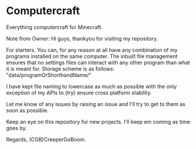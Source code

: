 # Computercraft
Everything computercraft for Minecraft.

Note from Owner:
Hi guys, thankyou for visiting my repository.

For starters. You can, for any reason at all have any combination of my programs installed on the same computer. The inbuilt file management ensures that no settings files can interact with any other program than what it is meant for.
Storage scheme is as follows: "data/programOrShorthandName/"

I have kept file naming to lowercase as much as possible with the only exception of my APIs to (try) ensure cross platform stability.

Let me know of any issues by raising an issue and I'll try to get to them as soon as possible.

Keep an eye on this repository for new projects. I'll keep em coming as time goes by.


Regards,
(CGB)CreeperGoBoom.
